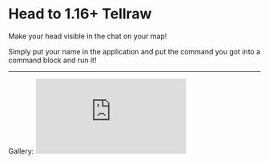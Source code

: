# Head to 1.16+ Tellraw
Make your head visible in the chat on your map!

Simply put your name in the application and put the command you got into a command block and run it!

---
Gallery:
![alt text](https://picresize.com/popup.html?images/rsz_2020-05-13_231000.png "TMShader")
